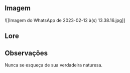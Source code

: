 ## Imagem

![[Imagem do WhatsApp de 2023-02-12 à(s) 13.38.16.jpg]]


## Lore




## Observações

Nunca se esqueça de sua verdadeira naturesa.
